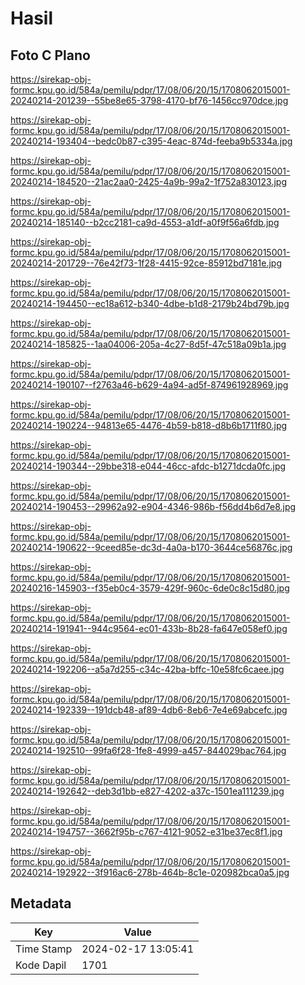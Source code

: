# Hasil

## Foto C Plano

https://sirekap-obj-formc.kpu.go.id/584a/pemilu/pdpr/17/08/06/20/15/1708062015001-20240214-201239--55be8e65-3798-4170-bf76-1456cc970dce.jpg

https://sirekap-obj-formc.kpu.go.id/584a/pemilu/pdpr/17/08/06/20/15/1708062015001-20240214-193404--bedc0b87-c395-4eac-874d-feeba9b5334a.jpg

https://sirekap-obj-formc.kpu.go.id/584a/pemilu/pdpr/17/08/06/20/15/1708062015001-20240214-184520--21ac2aa0-2425-4a9b-99a2-1f752a830123.jpg

https://sirekap-obj-formc.kpu.go.id/584a/pemilu/pdpr/17/08/06/20/15/1708062015001-20240214-185140--b2cc2181-ca9d-4553-a1df-a0f9f56a6fdb.jpg

https://sirekap-obj-formc.kpu.go.id/584a/pemilu/pdpr/17/08/06/20/15/1708062015001-20240214-201729--76e42f73-1f28-4415-92ce-85912bd7181e.jpg

https://sirekap-obj-formc.kpu.go.id/584a/pemilu/pdpr/17/08/06/20/15/1708062015001-20240214-194450--ec18a612-b340-4dbe-b1d8-2179b24bd79b.jpg

https://sirekap-obj-formc.kpu.go.id/584a/pemilu/pdpr/17/08/06/20/15/1708062015001-20240214-185825--1aa04006-205a-4c27-8d5f-47c518a09b1a.jpg

https://sirekap-obj-formc.kpu.go.id/584a/pemilu/pdpr/17/08/06/20/15/1708062015001-20240214-190107--f2763a46-b629-4a94-ad5f-874961928969.jpg

https://sirekap-obj-formc.kpu.go.id/584a/pemilu/pdpr/17/08/06/20/15/1708062015001-20240214-190224--94813e65-4476-4b59-b818-d8b6b1711f80.jpg

https://sirekap-obj-formc.kpu.go.id/584a/pemilu/pdpr/17/08/06/20/15/1708062015001-20240214-190344--29bbe318-e044-46cc-afdc-b1271dcda0fc.jpg

https://sirekap-obj-formc.kpu.go.id/584a/pemilu/pdpr/17/08/06/20/15/1708062015001-20240214-190453--29962a92-e904-4346-986b-f56dd4b6d7e8.jpg

https://sirekap-obj-formc.kpu.go.id/584a/pemilu/pdpr/17/08/06/20/15/1708062015001-20240214-190622--9ceed85e-dc3d-4a0a-b170-3644ce56876c.jpg

https://sirekap-obj-formc.kpu.go.id/584a/pemilu/pdpr/17/08/06/20/15/1708062015001-20240216-145903--f35eb0c4-3579-429f-960c-6de0c8c15d80.jpg

https://sirekap-obj-formc.kpu.go.id/584a/pemilu/pdpr/17/08/06/20/15/1708062015001-20240214-191941--944c9564-ec01-433b-8b28-fa647e058ef0.jpg

https://sirekap-obj-formc.kpu.go.id/584a/pemilu/pdpr/17/08/06/20/15/1708062015001-20240214-192206--a5a7d255-c34c-42ba-bffc-10e58fc6caee.jpg

https://sirekap-obj-formc.kpu.go.id/584a/pemilu/pdpr/17/08/06/20/15/1708062015001-20240214-192339--191dcb48-af89-4db6-8eb6-7e4e69abcefc.jpg

https://sirekap-obj-formc.kpu.go.id/584a/pemilu/pdpr/17/08/06/20/15/1708062015001-20240214-192510--99fa6f28-1fe8-4999-a457-844029bac764.jpg

https://sirekap-obj-formc.kpu.go.id/584a/pemilu/pdpr/17/08/06/20/15/1708062015001-20240214-192642--deb3d1bb-e827-4202-a37c-1501ea111239.jpg

https://sirekap-obj-formc.kpu.go.id/584a/pemilu/pdpr/17/08/06/20/15/1708062015001-20240214-194757--3662f95b-c767-4121-9052-e31be37ec8f1.jpg

https://sirekap-obj-formc.kpu.go.id/584a/pemilu/pdpr/17/08/06/20/15/1708062015001-20240214-192922--3f916ac6-278b-464b-8c1e-020982bca0a5.jpg


## Metadata

| Key        | Value               |
| ---------- | ------------------- |
| Time Stamp | 2024-02-17 13:05:41 |
| Kode Dapil | 1701                |



